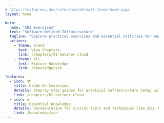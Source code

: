 ```yaml
---
# https://vitepress.dev/reference/default-theme-home-page
layout: home

hero:
  name: "SDI Exercises"
  text: "Software-Defined Infrastructure"
  tagline: "Explore practical exercises and essential utilities for mastering Software-Defined Infrastructure concepts."
  actions:
    - theme: brand
      text: View Chapters
      link: /chapters/01-hetzner-cloud
    - theme: alt
      text: Explore Knowledge
      link: /knowledge/ssh

features:
  - icon: 🛠️
    title: Hands-On Exercises
    details: Step-by-step guides for practical infrastructure setup using tools like Terraform and Ansible.
    link: /chapters/01-hetzner-cloud
  - icon: ⚙️
    title: Essential Knowledge
    details: Documentation for crucial tools and techniques like SSH, Git, and command-line basics.
    link: /knowledge/ssh
---
```


<script setup>
import { VPTeamMembers } from 'vitepress/theme';

const personalWebsite = '<svg xmlns="http://www.w3.org/2000/svg" width="32" height="32" viewBox="0 0 24 24"><g fill="none" stroke="currentColor" stroke-linecap="round" stroke-linejoin="round" stroke-width="2"><circle cx="12" cy="12" r="10"/><path d="M12 2a14.5 14.5 0 0 0 0 20a14.5 14.5 0 0 0 0-20M2 12h20"/></g></svg>';


const members = [
  {
    avatar: 'https://www.github.com/robinsmith-source.png',
    name: 'Robin Schmidt',
    title: 'Creator',
    links: [
      { icon: 'github', link: 'https://www.github.com/robinsmith-source' },
      { icon: { svg: personalWebsite }, link: 'https://robinschmidt.dev' }
    ]
  },
]
</script>

<VPTeamMembers size="small" :members />
